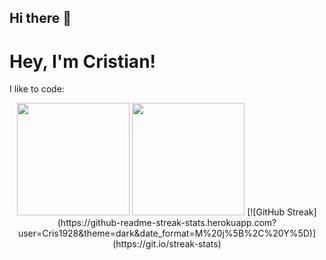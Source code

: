 ## Hi there 👋
# Hey, I'm Cristian!

I like to code:  
<p align="center">
  <img height="180em" src="https://github-readme-stats-eight-theta.vercel.app/api/top-langs/?username=Cris1928&layout=compact&langs_count=8&theme=blue-green">
  <img height="180em" src="https://github-readme-stats-eight-theta.vercel.app/api?username=Cris1928&show_icons=true&&theme=blue-green&include_all_commits=true&count_private=true">
[![GitHub Streak](https://github-readme-streak-stats.herokuapp.com?user=Cris1928&theme=dark&date_format=M%20j%5B%2C%20Y%5D)](https://git.io/streak-stats)
</p>


<!--
**Cris1928/Cris1928** is a ✨ _special_ ✨ repository because its `README.md` (this file) appears on your GitHub profile.

Here are some ideas to get you started:

- 🔭 I’m currently working on ...
- 🌱 I’m currently learning ...
- 👯 I’m looking to collaborate on ...
- 🤔 I’m looking for help with ...
- 💬 Ask me about ...
- 📫 How to reach me: ...
- 😄 Pronouns: ...
- ⚡ Fun fact: ...
-->
